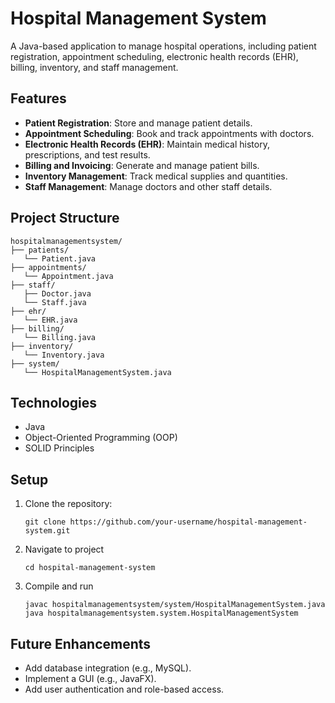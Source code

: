 # Hospital Management System

A Java-based application to manage hospital operations, including patient registration, appointment scheduling, electronic health records (EHR), billing, inventory, and staff management.

## Features
- **Patient Registration**: Store and manage patient details.
- **Appointment Scheduling**: Book and track appointments with doctors.
- **Electronic Health Records (EHR)**: Maintain medical history, prescriptions, and test results.
- **Billing and Invoicing**: Generate and manage patient bills.
- **Inventory Management**: Track medical supplies and quantities.
- **Staff Management**: Manage doctors and other staff details.

## Project Structure
```
hospitalmanagementsystem/
├── patients/
   └── Patient.java
├── appointments/
   └── Appointment.java
├── staff/
   ├── Doctor.java
   └── Staff.java
├── ehr/
   └── EHR.java
├── billing/
   └── Billing.java
├── inventory/
   └── Inventory.java
├── system/
   └── HospitalManagementSystem.java

 ```
## Technologies
- Java
- Object-Oriented Programming (OOP)
- SOLID Principles

## Setup
1. Clone the repository:
   ```
   git clone https://github.com/your-username/hospital-management-system.git
   ```
2. Navigate to project
   ```
   cd hospital-management-system 
   ```
3. Compile and run
   ```
   javac hospitalmanagementsystem/system/HospitalManagementSystem.java
   java hospitalmanagementsystem.system.HospitalManagementSystem 
   ```

## Future Enhancements
- Add database integration (e.g., MySQL).
- Implement a GUI (e.g., JavaFX).
- Add user authentication and role-based access.
  
